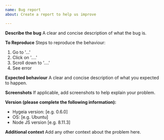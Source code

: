 ```yaml
---
name: Bug report
about: Create a report to help us improve

---
```


**Describe the bug**
A clear and concise description of what the bug is.

**To Reproduce**
Steps to reproduce the behaviour:
1. Go to '...'
2. Click on '....'
3. Scroll down to '....'
4. See error

**Expected behaviour**
A clear and concise description of what you expected to happen.

**Screenshots**
If applicable, add screenshots to help explain your problem.

**Version (please complete the following information):**
 - Hygeia version: [e.g. 0.6.0]
 - OS: [e.g. Ubuntu]
 - Node JS version [e.g. 8.11.3]

**Additional context**
Add any other context about the problem here.
